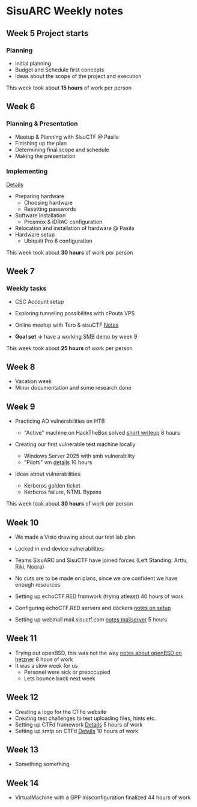 # SisuARC Weekly notes

## Week 5 Project starts

### Planning 
- Initial planning
- Budget and Schedule first concepts
- Ideas about the scope of the project and execution

This week took about **15 hours** of work per person

## Week 6 

### Planning & Presentation
- Meetup & Planning with SisuCTF @ Pasila
- Finishing up the plan
- Determining final scope and schedule
- Making the presentation

### Implementing
[Details](Hardware_setup_phase1.md)
- Preparing hardware
  - Choosing hardware
  - Resetting passwords
- Software installation
  - Proxmox & iDRAC configuration
- Relocation and installation of hardware @ Pasila
- Hardware setup
  - Ubiquiti Pro 8 configuration

This week took about **30 hours** of work per person

## Week 7

### Weekly tasks

- CSC Account setup
- Exploring tunneling possibilites with cPouta VPS
- Online meetup with Tero & sisuCTF [Notes](13_2_tero_meet_notes.md)

- **Goal set ->** have a working SMB demo by week 9

This week took about **25 hours** of work per person

## Week 8

- Vacation week
- Minor documentation and some research done

## Week 9

- Practicing AD vulnerabilities on HTB
  - "Active" machine on HackTheBox solved [short writeup](active_writeup.md) 8 hours

- Creating our first vulnerable test machine locally
  - Windows Server 2025 with smb vulnerability
  - "Pilotti" vm [details](PilotVM.md) 10 hours

- Ideas about vulnerabilities:
  - Kerberos golden ticket
  - Kerberos failure, NTML Bypass
 
This week took about **30 hours** of work per person

## Week 10

- We made a Visio drawing about our test lab plan
- Locked in end device vulnerabilities

- Teams SisuARC and SisuCTF have joined forces (Left Standing: Arttu, Riki, Noora)
- No cuts are to be made on plans, since we are confident we have enough resources

- Setting up echoCTF.RED framwork (trying atleast) 40 hours of work
- Configuring echoCTF.RED servers and dockers [notes on setup](echoCTF_setup.md) 

- Setting up webmail mail.sisuctf.com [notes mailserver](MailServerSetup.md) 5 hours

## Week 11

- Trying out openBSD, this was not the way [notes about openBSD on hetzner](BSD_setup.md) 8 hous of work
- It was a slow week for us
  - Personel were sick or preoccupied
  - Lets bounce back next week
 
## Week 12

- Creating a logo for the CTFd website
- Creating test challenges to test uploading files, hints etc.
- Setting up CTFd framework [Details](ctfd_setup.md) 5 hours of work
- Setting up smtp on CTFd [Details](ctfd_emailsetup.md) 10 hours of work

## Week 13

- Something something

## Week 14

- VirtualMachine with a GPP misconfiguration finalized 44 hours of work

